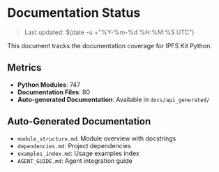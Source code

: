 # Documentation Status

> Last updated: $(date -u +"%Y-%m-%d %H:%M:%S UTC")

This document tracks the documentation coverage for IPFS Kit Python.

## Metrics

- **Python Modules**: 747
- **Documentation Files**: 80
- **Auto-generated Documentation**: Available in `docs/api_generated/`

## Auto-Generated Documentation

- `module_structure.md`: Module overview with docstrings
- `dependencies.md`: Project dependencies
- `examples_index.md`: Usage examples index
- `AGENT_GUIDE.md`: Agent integration guide
